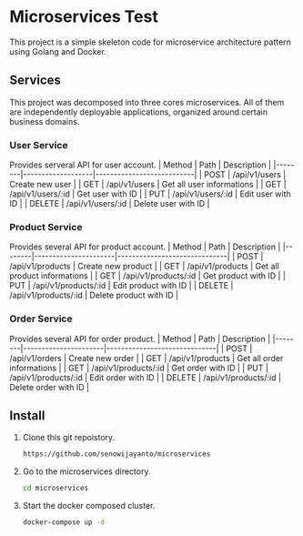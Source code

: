 # Microservices Test
This project is a simple skeleton code for microservice architecture pattern using Golang and Docker.

## Services
This project was decomposed into three cores microservices. All of them are independently deployable applications, organized around certain business domains.

### User Service
Provides serveral API for user account.
| Method | Path              | Description               |
|--------|-------------------|---------------------------|
| POST   | /api/v1/users     | Create new user           |
| GET    | /api/v1/users     | Get all user informations |
| GET    | /api/v1/users/:id | Get user with ID          |
| PUT    | /api/v1/users/:id | Edit user with ID         |
| DELETE | /api/v1/users/:id | Delete user with ID       |


### Product Service
Provides several API for product account.
| Method | Path                 | Description                  |
|--------|----------------------|------------------------------|
| POST   | /api/v1/products     | Create new product           |
| GET    | /api/v1/products     | Get all product informations |
| GET    | /api/v1/products/:id | Get product with ID          |
| PUT    | /api/v1/products/:id | Edit product with ID         |
| DELETE | /api/v1/products/:id | Delete product with ID       |

### Order Service
Provides several API for order product.
| Method | Path                 | Description                  |
|--------|----------------------|------------------------------|
| POST   | /api/v1/orders       | Create new order             |
| GET    | /api/v1/products     | Get all order informations   |
| GET    | /api/v1/products/:id | Get order with ID            |
| PUT    | /api/v1/products/:id | Edit order with ID           |
| DELETE | /api/v1/products/:id | Delete order with ID         |

## Install

1. Clone this git repoistory.

    ```bash
    https://github.com/senowijayanto/microservices
    ```

2. Go to the microservices directory.

    ```bash
    cd microservices
    ```

3. Start the docker composed cluster.

    ```bash
    docker-compose up -d
    ```